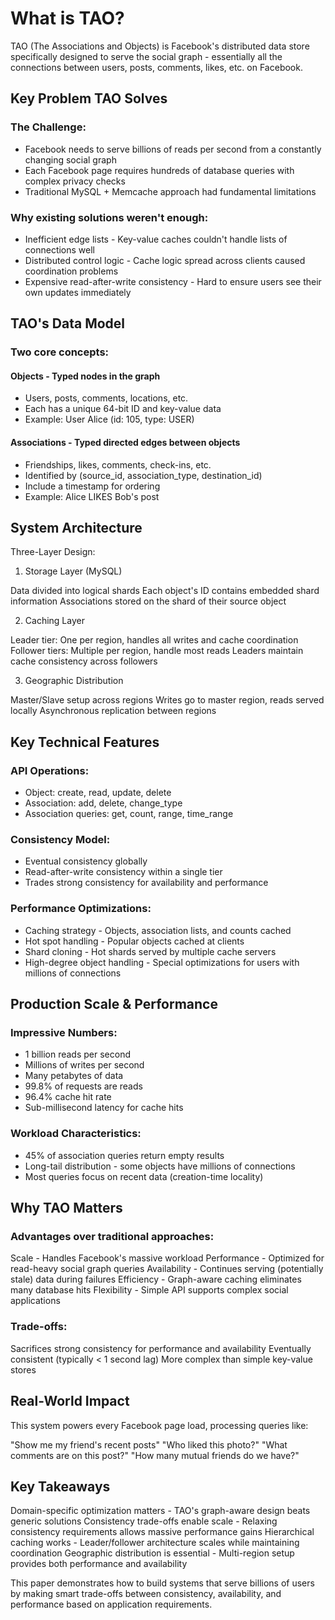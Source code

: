 # What is TAO?
TAO (The Associations and Objects) is Facebook's distributed data store specifically designed to serve the social graph - essentially all the connections between users, posts, comments, likes, etc. on Facebook.

## Key Problem TAO Solves
### The Challenge:

* Facebook needs to serve billions of reads per second from a constantly changing social graph
* Each Facebook page requires hundreds of database queries with complex privacy checks
* Traditional MySQL + Memcache approach had fundamental limitations

### Why existing solutions weren't enough:

* Inefficient edge lists - Key-value caches couldn't handle lists of connections well
* Distributed control logic - Cache logic spread across clients caused coordination problems
* Expensive read-after-write consistency - Hard to ensure users see their own updates immediately

## TAO's Data Model
### Two core concepts:

#### Objects - Typed nodes in the graph

* Users, posts, comments, locations, etc.
* Each has a unique 64-bit ID and key-value data
* Example: User Alice (id: 105, type: USER)

#### Associations - Typed directed edges between objects

* Friendships, likes, comments, check-ins, etc.
* Identified by (source_id, association_type, destination_id)
* Include a timestamp for ordering
* Example: Alice LIKES Bob's post

## System Architecture
Three-Layer Design:
1. Storage Layer (MySQL)

Data divided into logical shards
Each object's ID contains embedded shard information
Associations stored on the shard of their source object

2. Caching Layer

Leader tier: One per region, handles all writes and cache coordination
Follower tiers: Multiple per region, handle most reads
Leaders maintain cache consistency across followers

3. Geographic Distribution

Master/Slave setup across regions
Writes go to master region, reads served locally
Asynchronous replication between regions

## Key Technical Features
### API Operations:

* Object: create, read, update, delete
* Association: add, delete, change_type
* Association queries: get, count, range, time_range

### Consistency Model:

* Eventual consistency globally
* Read-after-write consistency within a single tier
* Trades strong consistency for availability and performance

### Performance Optimizations:

* Caching strategy - Objects, association lists, and counts cached
* Hot spot handling - Popular objects cached at clients
* Shard cloning - Hot shards served by multiple cache servers
* High-degree object handling - Special optimizations for users with millions of connections

## Production Scale & Performance
### Impressive Numbers:

* 1 billion reads per second
* Millions of writes per second
* Many petabytes of data
* 99.8% of requests are reads
* 96.4% cache hit rate
* Sub-millisecond latency for cache hits

### Workload Characteristics:

* 45% of association queries return empty results
* Long-tail distribution - some objects have millions of connections
* Most queries focus on recent data (creation-time locality)

## Why TAO Matters
### Advantages over traditional approaches:

Scale - Handles Facebook's massive workload
Performance - Optimized for read-heavy social graph queries
Availability - Continues serving (potentially stale) data during failures
Efficiency - Graph-aware caching eliminates many database hits
Flexibility - Simple API supports complex social applications

### Trade-offs:

Sacrifices strong consistency for performance and availability
Eventually consistent (typically < 1 second lag)
More complex than simple key-value stores

## Real-World Impact
This system powers every Facebook page load, processing queries like:

"Show me my friend's recent posts"
"Who liked this photo?"
"What comments are on this post?"
"How many mutual friends do we have?"

## Key Takeaways

Domain-specific optimization matters - TAO's graph-aware design beats generic solutions
Consistency trade-offs enable scale - Relaxing consistency requirements allows massive performance gains
Hierarchical caching works - Leader/follower architecture scales while maintaining coordination
Geographic distribution is essential - Multi-region setup provides both performance and availability

This paper demonstrates how to build systems that serve billions of users by making smart trade-offs between consistency, availability, and performance based on application requirements.
